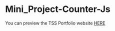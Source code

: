 # Mini_Project-Counter-Js

You can preview the TSS Portfolio website [HERE](https://mitalinvs.github.io/Mini_Project-Counter-Js/)
